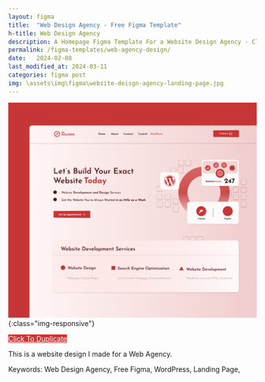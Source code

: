 ```yaml
---
layout: figma
title:  "Web Design Agency - Free Figma Template"
h-title: Web Design Agency
description: A Homepage Figma Template For a Website Design Agency - Click Here To Duplicate Now - WordPress Services
permalink: /figma-templates/web-agency-design/
date:   2024-02-08
last_modified_at: 2024-03-11
categories: figma post
img: \assets\img\figma\website-deisgn-agency-landing-page.jpg
---
```


![image-title-here](\assets\img\figma\website-deisgn-agency-landing-page.jpg){:class="img-responsive"}

<a style="color:#fff;background:#C73636;"
class="button" href="https://www.figma.com/community/file/1296574604709171974/site-builder-landing-page" target="_blank">Click To Duplicate</a>

This is a website design I made for a Web Agency.

Keywords: Web Design Agency, Free Figma, WordPress, Landing Page,